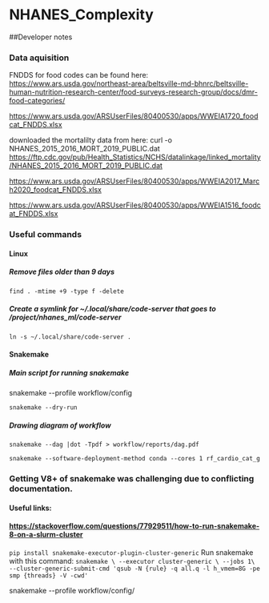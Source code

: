 # NHANES_Complexity

##Developer notes
### Data aquisition
FNDDS for food codes can be found here: https://www.ars.usda.gov/northeast-area/beltsville-md-bhnrc/beltsville-human-nutrition-research-center/food-surveys-research-group/docs/dmr-food-categories/

https://www.ars.usda.gov/ARSUserFiles/80400530/apps/WWEIA1720_foodcat_FNDDS.xlsx

downloaded the mortalilty data from here:
curl -o NHANES_2015_2016_MORT_2019_PUBLIC.dat https://ftp.cdc.gov/pub/Health_Statistics/NCHS/datalinkage/linked_mortality/NHANES_2015_2016_MORT_2019_PUBLIC.dat

https://www.ars.usda.gov/ARSUserFiles/80400530/apps/WWEIA2017_March2020_foodcat_FNDDS.xlsx

https://www.ars.usda.gov/ARSUserFiles/80400530/apps/WWEIA1516_foodcat_FNDDS.xlsx

### Useful commands
#### Linux
##### Remove files older than 9 days
`find . -mtime +9 -type f -delete`
##### Create a symlink for ~/.local/share/code-server that goes to /project/nhanes_ml/code-server
`ln -s ~/.local/share/code-server .`

#### Snakemake

##### Main script for running snakemake
snakemake --profile workflow/config

`snakemake --dry-run`
##### Drawing diagram of workflow
`snakemake --dag |dot -Tpdf > workflow/reports/dag.pdf`

`snakemake --software-deployment-method conda --cores 1 rf_cardio_cat_g`


### Getting V8+ of snakemake was challenging due to conflicting documentation.
#### Useful links:
#### https://stackoverflow.com/questions/77929511/how-to-run-snakemake-8-on-a-slurm-cluster
`pip install snakemake-executor-plugin-cluster-generic`
Run snakemake with this command:
`snakemake \
        --executor cluster-generic \
        --jobs 1\
        --cluster-generic-submit-cmd 'qsub -N {rule} -q all.q -l h_vmem=8G -pe smp {threads} -V -cwd'`

snakemake --profile workflow/config/

